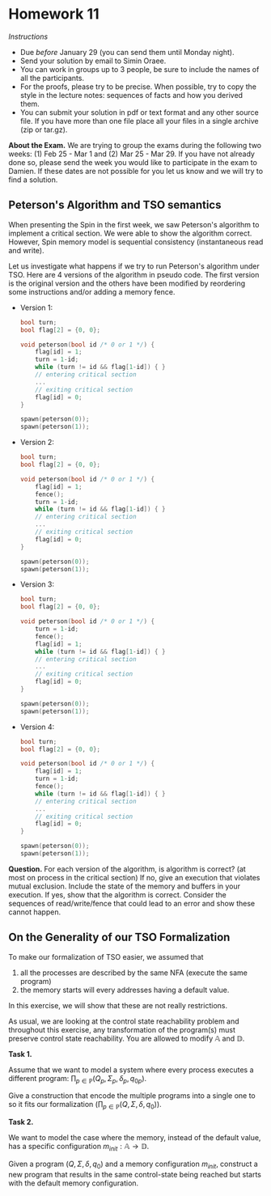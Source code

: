 # Homework 11

_Instructions_
* Due *before* January 29 (you can send them until Monday night).
* Send your solution by email to Simin Oraee.
* You can work in groups up to 3 people, be sure to include the names of all the participants.
* For the proofs, please try to be precise. When possible, try to copy the style in the lecture notes: sequences of facts and how you derived them.
* You can submit your solution in pdf or text format and any other source file.
  If you have more than one file place all your files in a single archive (zip or tar.gz).


__About the Exam.__
We are trying to group the exams during the following two weeks: (1) Feb 25 - Mar 1 and (2) Mar 25 - Mar 29.
If you have not already done so, please send the week you would like to participate in the exam to Damien.
If these dates are not possible for you let us know and we will try to find a solution.



## Peterson's Algorithm and TSO semantics

When presenting the Spin in the first week, we saw Peterson's algorithm to implement a critical section.
We were able to show the algorithm correct.
However, Spin memory model is sequential consistency (instantaneous read and write).

Let us investigate what happens if we try to run Peterson's algorithm under TSO.
Here are 4 versions of the algorithm in pseudo code.
The first version is the original version and the others have been modified by reordering some instructions and/or adding a memory fence.

* Version 1:
    ```c
    bool turn;
    bool flag[2] = {0, 0};

    void peterson(bool id /* 0 or 1 */) {
        flag[id] = 1;
        turn = 1-id;
        while (turn != id && flag[1-id]) { }
        // entering critical section
        ...
        // exiting critical section
        flag[id] = 0;
    }

    spawn(peterson(0));
    spawn(peterson(1));
    ```
* Version 2:
    ```c
    bool turn;
    bool flag[2] = {0, 0};

    void peterson(bool id /* 0 or 1 */) {
        flag[id] = 1;
        fence();
        turn = 1-id;
        while (turn != id && flag[1-id]) { }
        // entering critical section
        ...
        // exiting critical section
        flag[id] = 0;
    }

    spawn(peterson(0));
    spawn(peterson(1));
    ```
* Version 3:
    ```c
    bool turn;
    bool flag[2] = {0, 0};

    void peterson(bool id /* 0 or 1 */) {
        turn = 1-id;
        fence();
        flag[id] = 1;
        while (turn != id && flag[1-id]) { }
        // entering critical section
        ...
        // exiting critical section
        flag[id] = 0;
    }

    spawn(peterson(0));
    spawn(peterson(1));
    ```
* Version 4:
    ```c
    bool turn;
    bool flag[2] = {0, 0};

    void peterson(bool id /* 0 or 1 */) {
        flag[id] = 1;
        turn = 1-id;
        fence();
        while (turn != id && flag[1-id]) { }
        // entering critical section
        ...
        // exiting critical section
        flag[id] = 0;
    }

    spawn(peterson(0));
    spawn(peterson(1));
    ```

__Question.__
For each version of the algorithm, is algorithm is correct? (at most on process in the critical section)
If no, give an execution that violates mutual exclusion. Include the state of the memory and buffers in your execution.
If yes, show that the algorithm is correct. Consider the sequences of read/write/fence that could lead to an error and show these cannot happen.


## On the Generality of our TSO Formalization

To make our formalization of TSO easier, we assumed that
1. all the processes are described by the same NFA (execute the same program)
2. the memory starts will every addresses having a default value.

In this exercise, we will show that these are not really restrictions.

As usual, we are looking at the control state reachability problem and throughout this exercise, any transformation of the program(s) must preserve control state reachability.
You are allowed to modify $\mathbb{A}$ and $\mathbb{D}$.

__Task 1.__

Assume that we want to model a system where every process executes a different program: $∏_{p∈\mathbb{P}} (Q_p, \Sigma_p, δ_p, q_{0p})$.

Give a construction that encode the multiple programs into a single one to so it fits our formalization ($∏_{p∈\mathbb{P}} (Q, \Sigma, δ, q_{0})$).

__Task 2.__

We want to model the case where the memory, instead of the default value, has a specific configuration $m_{init}: \mathbb{A} → \mathbb{D}$.

Given a program $(Q, \Sigma, δ, q_0)$ and a memory configuration $m_{init}$, construct a new program that results in the same control-state being reached but starts with the default memory configuration.

